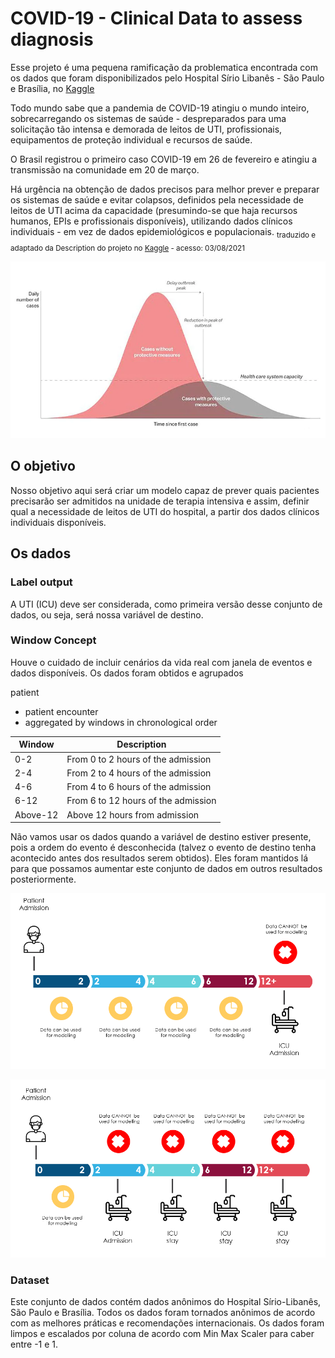 # COVID-19 - Clinical Data to assess diagnosis


Esse projeto é uma pequena ramificação da problematica encontrada com os dados que foram disponibilizados pelo Hospital Sírio Libanês - São Paulo e Brasília, no [Kaggle](https://www.kaggle.com/S%C3%ADrio-Libanes/covid19https://www.kaggle.com/S%C3%ADrio-Libanes/covid19)


Todo mundo sabe que a pandemia de COVID-19 atingiu o mundo inteiro, sobrecarregando os sistemas de saúde - despreparados para uma solicitação tão intensa e demorada de leitos de UTI, profissionais, equipamentos de proteção individual e recursos de saúde.

O Brasil registrou o primeiro caso COVID-19 em 26 de fevereiro e atingiu a transmissão na comunidade em 20 de março.

Há urgência na obtenção de dados precisos para melhor prever e preparar os sistemas de saúde e evitar colapsos, definidos pela necessidade de leitos de UTI acima da capacidade (presumindo-se que haja recursos humanos, EPIs e profissionais disponíveis), utilizando dados clínicos individuais - em vez de dados epidemiológicos e populacionais. <sub>traduzido e adaptado da Description do projeto no [Kaggle](https://www.kaggle.com/S%C3%ADrio-Libanes/covid19https://www.kaggle.com/S%C3%ADrio-Libanes/covid19) - acesso: 03/08/2021
</sub>

![](images/cdc_200313_flatten_the_curve_800x450.webp)

## O objetivo


Nosso objetivo aqui será criar um modelo capaz de prever quais pacientes precisarão ser admitidos na unidade de terapia intensiva e assim, definir qual a necessidade de leitos de UTI do hospital, a partir dos dados clínicos individuais disponíveis.

## Os dados

### Label output
A UTI (ICU) deve ser considerada, como primeira versão desse conjunto de dados, ou seja, será nossa variável de destino.

### Window Concept

Houve o cuidado de incluir cenários da vida real com janela de eventos e dados disponíveis.
Os dados foram obtidos e agrupados

 patient
- patient encounter
- aggregated by windows in chronological order

<table>
<thead>
<tr>
<th>Window</th>
<th>Description</th>
</tr>
</thead>
<tbody>
<tr>
<td>0-2</td>
<td>From 0 to 2 hours of the admission</td>
</tr>
<tr>
<td>2-4</td>
<td>From 2 to 4 hours of the admission</td>
</tr>
<tr>
<td>4-6</td>
<td>From 4 to 6 hours of the admission</td>
</tr>
<tr>
<td>6-12</td>
<td>From 6 to 12 hours of the admission</td>
</tr>
<tr>
<td>Above-12</td>
<td>Above 12 hours from admission</td>
</tr>
</tbody>
</table>

Não vamos usar os dados quando a variável de destino estiver presente, pois a ordem do evento é desconhecida (talvez o evento de destino tenha acontecido antes dos resultados serem obtidos). Eles foram mantidos lá para que possamos aumentar este conjunto de dados em outros resultados posteriormente.

![](images/Best.png)

![](images/No.png)

### Dataset
Este conjunto de dados contém dados anônimos do Hospital Sírio-Libanês, São Paulo e Brasília. Todos os dados foram tornados anônimos de acordo com as melhores práticas e recomendações internacionais.
Os dados foram limpos e escalados por coluna de acordo com Min Max Scaler para caber entre -1 e 1.
